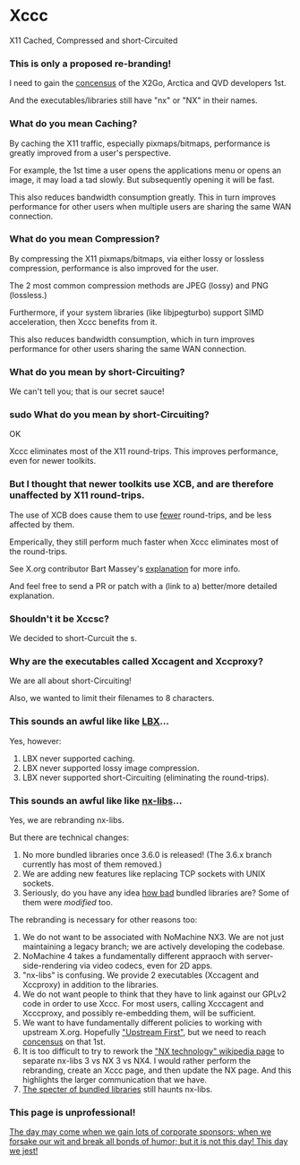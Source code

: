 # Xccc
X11 Cached, Compressed and short-Circuited

### This is only a proposed re-branding!

I need to gain the [concensus](http://www.theopensourceway.org/book/The_Open_Source_Way-Stuff_everyone_knows_and_forgets_anyway-Seek_consensus_-_use_voting_as_a_last_resort.html) of the X2Go, Arctica and QVD developers 1st.

And the executables/libraries still have "nx" or "NX" in their names.

### What do you mean Caching?

By caching the X11 traffic, especially pixmaps/bitmaps, performance is greatly improved from a user's perspective.

For example, the 1st time a user opens the applications menu or opens an image, it may load a tad slowly. But subsequently opening it will be fast.

This also reduces bandwidth consumption greatly. This in turn improves performance for other users when multiple users are sharing the same WAN connection.

### What do you mean Compression?

By compressing the X11 pixmaps/bitmaps, via either lossy or lossless compression, performance is also improved for the user.

The 2 most common compression methods are JPEG (lossy) and PNG (lossless.)

Furthermore, if your system libraries (like libjpegturbo) support SIMD acceleration, then Xccc benefits from it.

This also reduces bandwidth consumption, which in turn improves performance for other users sharing the same WAN connection.

### What do you mean by short-Circuiting?
We can't tell you; that is our secret sauce!

### sudo What do you mean by short-Circuiting?
OK

Xccc eliminates most of the X11 round-trips. This improves performance, even for newer toolkits.

### But I thought that newer toolkits use XCB, and are therefore unaffected by X11 round-trips.

The use of XCB does cause them to use [fewer](https://www.youtube.com/watch?v=G0zNWswcqMg) round-trips, and be less affected by them.

Emperically, they still perform much faster when Xccc eliminates most of the round-trips.

See X.org contributor Bart Massey's [explanation](https://lwn.net/Articles/343506/) for more info.

And feel free to send a PR or patch with a (link to a) better/more detailed explanation.

### Shouldn't it be Xccsc?
We decided to short-Curcuit the s.

### Why are the executables called Xccagent and Xccproxy?
We are all about short-Circuiting!

Also, we wanted to limit their filenames to 8 characters.

### This sounds an awful like like [LBX](http://keithp.com/~keithp/talks/lbxpost/)...
Yes, however:

1. LBX never supported caching.
2. LBX never supported lossy image compression.
3. LBX never supported short-Circuiting (eliminating the round-trips).

###  This sounds an awful like like [nx-libs](https://github.com/ArcticaProject/nx-libs)...

Yes, we are rebranding nx-libs.

But there are technical changes:

1. No more bundled libraries once 3.6.0 is released! (The 3.6.x branch currently has most of them removed.)
2. We are adding new features like replacing TCP sockets with UNIX sockets.
3. Seriously, do you have any idea [how bad](http://www.theopensourceway.org/book/The_Open_Source_Way-How_to_tell_if_a_FLOSS_project_is_doomed_to_FAIL.html) bundled libraries are? Some of them were *modified* too.

The rebranding is necessary for other reasons too:

1. We do not want to be associated with NoMachine NX3. We are not just maintaining a legacy branch; we are actively developing the codebase.
2. NoMachine 4 takes a fundamentally different appraoch with server-side-rendering via video codecs, even for 2D apps.
3. "nx-libs" is confusing. We provide 2 executables (Xccagent and Xccproxy) in addition to the libraries.
4. We do not want people to think that they have to link against our GPLv2 code in order to use Xccc. For most users, calling Xcccagent and Xcccproxy, and possibly re-embedding them, will be sufficient.
5. We want to have fundamentally different policies to working with upstream X.org. Hopefully ["Upstream First"](http://community.redhat.com/blog/2015/03/upstream-first-turning-openstack-into-an-nfv-platform/), but we need to reach [concensus](http://www.theopensourceway.org/book/The_Open_Source_Way-Stuff_everyone_knows_and_forgets_anyway-Seek_consensus_-_use_voting_as_a_last_resort.html) on that 1st.
6. It is too difficult to try to rework the ["NX technology" wikipedia page](https://en.wikipedia.org/wiki/NX_technology) to separate nx-libs 3 vs NX 3 vs NX4. I would rather perform the rebranding, create an Xccc page, and then update the NX page. And this highlights the larger communication that we have.
7. [The specter of bundled libraries](https://bugs.debian.org/cgi-bin/bugreport.cgi?bug=655699) still haunts nx-libs.


###  This page is unprofessional!

[The day may come when we gain lots of corporate sponsors; when we forsake our wit and break all bonds of humor; but it is not this day! This day we jest!](https://youtu.be/EXGUNvIFTQw?t=24)

